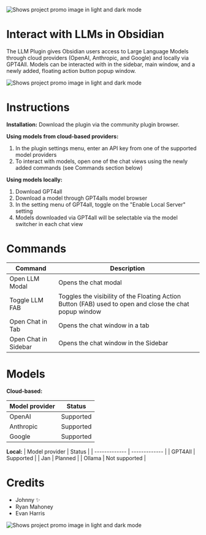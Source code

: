 <picture>
  <source media="(prefers-color-scheme: dark)" srcset="https://github.com/user-attachments/assets/e5b8b04e-126e-4b08-b76f-134d0491bbac">
  <source media="(prefers-color-scheme: light)" srcset="https://github.com/user-attachments/assets/6342227f-a2c6-40a8-8cd8-39e89d0741ab">
  <img alt="Shows project promo image in light and dark mode" src="https://user-images.githubusercontent.com/25423296/163456779-a8556205-d0a5-45e2-ac17-42d089e3c3f8.png">
</picture>

# Interact with LLMs in Obsidian

The LLM Plugin gives Obsidian users access to Large Language Models through cloud providers (OpenAI, Anthropic, and Google) and locally via GPT4All. Models can be interacted with in the sidebar, main window, and a newly added, floating action button popup window.

<picture>
  <source media="(prefers-color-scheme: dark)" srcset="https://github.com/user-attachments/assets/8f9e381d-6569-4d49-92c8-724b00dca962">
  <source media="(prefers-color-scheme: light)" srcset="https://github.com/user-attachments/assets/789d0d1f-afa0-402d-814c-32cc9b3941a8">
  <img alt="Shows project promo image in light and dark mode" src="https://user-images.githubusercontent.com/25423296/163456779-a8556205-d0a5-45e2-ac17-42d089e3c3f8.png">
</picture>

# Instructions
**Installation:**
Download the plugin via the community plugin browser.

**Using models from cloud-based providers:**
1. In the plugin settings menu, enter an API key from one of the supported model providers
2. To interact with models, open one of the chat views using the newly added commands (see Commands section below) 

**Using models locally:**
1. Download GPT4all
2. Download a model through GPT4alls model browser
3. In the setting menu of GPT4all, toggle on the "Enable Local Server" setting
4. Models downloaded via GPT4all will be selectable via the model switcher in each chat view

# Commands
| Command  | Description |
| ------------- | ------------- |
| Open LLM Modal  | Opens the chat modal  |
| Toggle LLM FAB  | Toggles the visibility of the Floating Action Button (FAB) used to open and close the chat popup window  |
| Open Chat in Tab | Opens the chat window in a tab |
| Open Chat in Sidebar | Opens the chat window in the Sidebar |

# Models

**Cloud-based:**

| Model provider  | Status |
| ------------- | ------------- |
| OpenAI  | Supported  |
| Anthropic  | Supported  |
| Google | Supported |

**Local:**
| Model provider  | Status |
| ------------- | ------------- |
| GPT4All  | Supported  |
| Jan  | Planned  |
| Ollama | Not supported |

# Credits
- Johnny ✨
- Ryan Mahoney
- Evan Harris

<picture>
  <source media="(prefers-color-scheme: dark)" srcset="https://github.com/user-attachments/assets/2e5038b3-a49d-4629-aaba-7e7fe40a1554">
  <source media="(prefers-color-scheme: light)" srcset="https://github.com/user-attachments/assets/fa07734b-b9bf-4924-bfb0-03ed3e961532">
  <img alt="Shows project promo image in light and dark mode" src="https://user-images.githubusercontent.com/25423296/163456779-a8556205-d0a5-45e2-ac17-42d089e3c3f8.png">
</picture>
